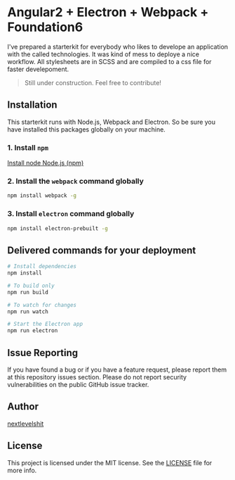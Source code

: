 # Angular2 + Electron + Webpack + Foundation6
I've prepared a starterkit for everybody who likes to develope an application with the called technologies. It was kind of mess to deploye a nice workflow. All stylesheets are in SCSS and are compiled to a css file for faster develepoment.
 
> Still under construction. Feel free to contribute!

## Installation
This starterkit runs with Node.js, Webpack and Electron. So be sure you have installed this packages globally on your machine.

### 1. Install ```npm```
[Install node Node.js (npm)](http://nodejs.org)

### 2. Install the ```webpack``` command globally
```bash
npm install webpack -g
```

### 3. Install ```electron``` command globally
```bash
npm install electron-prebuilt -g
```

## Delivered commands for your deployment
```bash
# Install dependencies
npm install

# To build only
npm run build

# To watch for changes
npm run watch

# Start the Electron app
npm run electron
```

## Issue Reporting

If you have found a bug or if you have a feature request, please report them at this repository issues section. Please do not report security vulnerabilities on the public GitHub issue tracker.

## Author

[nextlevelshit](http://www.dailysh.it)

## License

This project is licensed under the MIT license. See the [LICENSE](LICENSE) file for more info.
